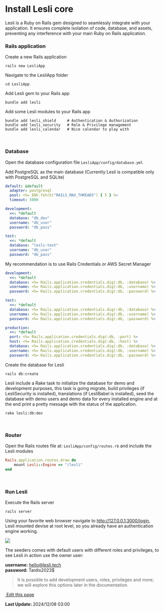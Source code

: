 
# Install Lesli core
Lesli is a Ruby on Rails gem designed to seamlessly integrate with your application. It ensures complete isolation of code, database, and assets, preventing any interference with your main Ruby on Rails application.

### Rails application 

Create a new Rails application

```shell
rails new LesliApp
```

Navigate to the LesliApp folder
```shell
cd LesliApp
```

Add Lesli gem to your Rails app

```shell
bundle add lesli
```

Add some Lesli modules to your Rails app

```shell
bundle add lesli_shield     # Authentication & Authorization
bundle add lesli_security   # Role & Privilege management
bundle add lesli_calendar   # Nice calendar to play with
```

<br/>

### Database 

Open the database configuration file
`LesliApp/config/database.yml`

Add PostgreSQL as the main database (Currently Lesli is compatible only with PostgreSQL and SQLite)
```yml
default: &default
  adapter: postgresql
  pool: <%= ENV.fetch("RAILS_MAX_THREADS") { 5 } %>
  timeout: 5000

development:
  <<: *default
  database: "db_dev"
  username: "db_user"
  password: "db_pass"

test:
  <<: *default
  database: "lesli-test"
  username: "db_user"
  password: "db_pass"
```

My recommendation is to use Rails Credentials or AWS Secret Manager

```yml
development:
  <<: *default
  database: <%= Rails.application.credentials.dig(:db, :database) %>
  username: <%= Rails.application.credentials.dig(:db, :username) %>
  password: <%= Rails.application.credentials.dig(:db, :password) %>

test:
  <<: *default
  database: <%= Rails.application.credentials.dig(:db, :database) %>
  username: <%= Rails.application.credentials.dig(:db, :username) %>
  password: <%= Rails.application.credentials.dig(:db, :password) %>

production:
  <<: *default
  port: <%= Rails.application.credentials.dig(:db, :port) %>
  host: <%= Rails.application.credentials.dig(:db, :host) %>
  database: <%= Rails.application.credentials.dig(:db, :database) %>
  username: <%= Rails.application.credentials.dig(:db, :username) %>
  password: <%= Rails.application.credentials.dig(:db, :password) %>
```

Create the database for Lesli

```shell
rails db:create
```

Lesli include a Rake task to initialize the database for demo and development purposes, this task is going migrate, build privileges (if LesliSecurity is installed), translations (if LesliBabel is installed), seed the database with demo users and demo data for every installed engine and at the end print a pretty message with the status of the application.

```shell
rake lesli:db:dev
```


<br/>

### Router 

Open the Rails routes file at: `LesliApp/config/routes.rb` and include the Lesli modules

```ruby
Rails.application.routes.draw do
    mount Lesli::Engine => "/lesli"
end
```


<br/>

### Run Lesli 

Execute the Rails server

```shell
rails server
```

Using your favorite web browser navigate to <a href="http://127.0.0.1:3000" targer="_blank">http://127.0.0.1:3000/login</a>, Lesli mounted devise at root level, so you already have an authentication engine working.

<lesli-browser url="login">
    <img src="/images/engines/security/screenshot-login.png">
</browser>

The seeders comes with default users with different roles and privileges, to see Lesli in action use the owner user:

__username:__ hello@lesli.tech <br/>
__password:__ Tardis2023$ 


> It is possible to add development users, roles, privileges and more; we will explore this options later in the documentation.




<section class="lesli-markdown-info">
    <p><a target="blank" href="https://github.com/LesliTech/Lesli/tree/master/docs/getting-started/installation.md"><i class="ri-external-link-fill"></i>&nbsp;Edit this page</a><p/>
    <p><b>Last Update: </b>2024/12/08 03:00</p>
</section>

<!-- This code was automatically generated -->
<!-- to update this docs please run rake docs:build -->

